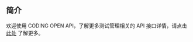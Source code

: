 ## 简介

欢迎使用 CODING OPEN API，了解更多测试管理相关的 API 接口详情，请点击 [此处](https://help.coding.net/openapi#a8f23b731c8ae9ae6ea3c9d90a211ba9) 了解更多。


<!-- 如有可能，请直接将 API 文档重定向至 https://help.coding.net/openapi#a8f23b731c8ae9ae6ea3c9d90a211ba9 -->
